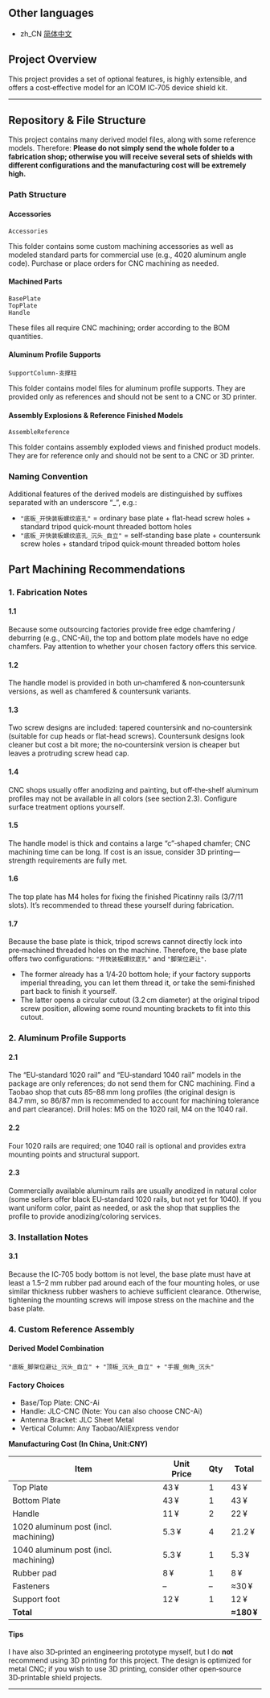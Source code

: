 ## Other languages
- zh_CN [简体中文](README.zh_CN.md)

## Project Overview

This project provides a set of optional features, is highly extensible, and offers a cost‑effective model for an ICOM IC‑705 device shield kit.

---

## Repository & File Structure

This project contains many derived model files, along with some reference models. Therefore: **Please do not simply send the whole folder to a fabrication shop; otherwise you will receive several sets of shields with different configurations and the manufacturing cost will be extremely high.**

### Path Structure

#### Accessories

```
Accessories
```

This folder contains some custom machining accessories as well as modeled standard parts for commercial use (e.g., 4020 aluminum angle code). Purchase or place orders for CNC machining as needed.

#### Machined Parts

```
BasePlate
TopPlate
Handle
```

These files all require CNC machining; order according to the BOM quantities.

#### Aluminum Profile Supports

```
SupportColumn-支撑柱
```

This folder contains model files for aluminum profile supports. They are provided only as references and should not be sent to a CNC or 3D printer.

#### Assembly Explosions & Reference Finished Models

```
AssembleReference
```

This folder contains assembly exploded views and finished product models. They are for reference only and should not be sent to a CNC or 3D printer.

### Naming Convention

Additional features of the derived models are distinguished by suffixes separated with an underscore “_”, e.g.:

- `"底板_开快装板螺纹底孔"` = ordinary base plate + flat-head screw holes + standard tripod quick‑mount threaded bottom holes
- `"底板_开快装板螺纹底孔_沉头_自立"` = self‑standing base plate + countersunk screw holes + standard tripod quick‑mount threaded bottom holes

## Part Machining Recommendations

### 1. Fabrication Notes

#### 1.1  
Because some outsourcing factories provide free edge chamfering / deburring (e.g., CNC-Ai), the top and bottom plate models have no edge chamfers. Pay attention to whether your chosen factory offers this service.

#### 1.2  
The handle model is provided in both un‑chamfered & non‑countersunk versions, as well as chamfered & countersunk variants.

#### 1.3  
Two screw designs are included: tapered countersink and no‑countersink (suitable for cup heads or flat-head screws). Countersunk designs look cleaner but cost a bit more; the no‑countersink version is cheaper but leaves a protruding screw head cap.

#### 1.4  
CNC shops usually offer anodizing and painting, but off‑the‑shelf aluminum profiles may not be available in all colors (see section 2.3). Configure surface treatment options yourself.

#### 1.5  
The handle model is thick and contains a large “c”‑shaped chamfer; CNC machining time can be long. If cost is an issue, consider 3D printing—strength requirements are fully met.

#### 1.6  
The top plate has M4 holes for fixing the finished Picatinny rails (3/7/11 slots). It’s recommended to thread these yourself during fabrication.

#### 1.7  
Because the base plate is thick, tripod screws cannot directly lock into pre‑machined threaded holes on the machine. Therefore, the base plate offers two configurations: `"开快装板螺纹底孔"` and `"脚架位避让"`.  
- The former already has a 1/4‑20 bottom hole; if your factory supports imperial threading, you can let them thread it, or take the semi‑finished part back to finish it yourself.  
- The latter opens a circular cutout (3.2 cm diameter) at the original tripod screw position, allowing some round mounting brackets to fit into this cutout.

### 2. Aluminum Profile Supports

#### 2.1  
The “EU‑standard 1020 rail” and “EU‑standard 1040 rail” models in the package are only references; do not send them for CNC machining. Find a Taobao shop that cuts 85–88 mm long profiles (the original design is 84.7 mm, so 86/87 mm is recommended to account for machining tolerance and part clearance). Drill holes: M5 on the 1020 rail, M4 on the 1040 rail.

#### 2.2  
Four 1020 rails are required; one 1040 rail is optional and provides extra mounting points and structural support.

#### 2.3  
Commercially available aluminum rails are usually anodized in natural color (some sellers offer black EU‑standard 1020 rails, but not yet for 1040). If you want uniform color, paint as needed, or ask the shop that supplies the profile to provide anodizing/coloring services.

### 3. Installation Notes

#### 3.1  
Because the IC‑705 body bottom is not level, the base plate must have at least a 1.5–2 mm rubber pad around each of the four mounting holes, or use similar thickness rubber washers to achieve sufficient clearance. Otherwise, tightening the mounting screws will impose stress on the machine and the base plate.

### 4. Custom Reference Assembly

#### Derived Model Combination

```
"底板_脚架位避让_沉头_自立" + "顶板_沉头_自立" + "手握_倒角_沉头"
```

#### Factory Choices

- Base/Top Plate: CNC-Ai
- Handle: JLC-CNC (Note: You can also choose CNC-Ai)  
- Antenna Bracket: JLC Sheet Metal  
- Vertical Column: Any Taobao/AliExpress vendor

**Manufacturing Cost (In China, Unit:CNY)**

| Item | Unit Price | Qty | Total |
|---|---|---|---|
| Top Plate | 43 ¥ | 1 | 43 ¥ |
| Bottom Plate | 43 ¥ | 1 | 43 ¥ |
| Handle | 11 ¥ | 2 | 22 ¥ |
| 1020 aluminum post (incl. machining) | 5.3 ¥ | 4 | 21.2 ¥ |
| 1040 aluminum post (incl. machining) | 5.3 ¥ | 1 | 5.3 ¥ |
| Rubber pad | 8 ¥ | 1 | 8 ¥ |
| Fasteners | – | – | ≈30 ¥ |
| Support foot | 12 ¥ | 1 | 12 ¥ |
| **Total** |   |   | **≈180 ¥** |

#### Tips

I have also 3D‑printed an engineering prototype myself, but I do **not** recommend using 3D printing for this project. The design is optimized for metal CNC; if you wish to use 3D printing, consider other open‑source 3D‑printable shield projects.

---